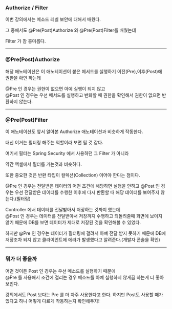 ### Authorize / Filter

이번 강의에서는 메소드 레벨 보안에 대해서 배웠다.

그 중에서도 @Pre(Post)Authorize 와 @Pre(Post)Filter를 배웠는데

Filter 가 참 흥미롭다.

---

### @Pre(Post)Authorize

해당 애노테이션은 이 애노테이션이 붙은 메서드를 실행하기 이전(Pre),이후(Post)에 권한을 확인 하는데

@Pre 인 경우는 권한이 없으면 아예 실행이 되지 않고   
@Post 인 경우는 우선 메서드를 실행하고 반화할 때 권한을 확인해서 권한이 없으면 반환하지 않는다.

---

### @Pre(Post)Filter

이 애노테이션도 앞서 알아본 Authorize 애노테이션과 비슷하게 작동한다.

대신 이거는 필터링 해주는 역할이라 보면 될 것 같다.

여기서 필터는 Spring Security 에서 사용하던 그 Filter 가 아니라

약간 엑셀에서 필터를 거는것과 비슷하다.

또한 중요한 것은 반환 타입이 컬렉션(Collection) 이어야 한다는 점이다.

@Pre 인 경우는 전달받은 데이터의 어떤 조건에 해당하면 실행을 안하고
@Post 인 경우는 우선 전달받은 데이터를 수행한 이후에 다시 반환할 때 해당 데이터를 보여주지 않는다.(필터링)

Controller 에서 데이터를 전달받아서 저장하는 것까지 했는데  
@Post 인 경우는 데이터를 전달받아서 저장까지 수행하고 되돌려줄때 화면에 보이지 않기 때문에 DB를 보면 데이터가 제대로 저장된 것을 확인해볼 수 있었다.

하지만 @Pre 인 경우는 데이터가 필터링에 걸려서 아예 전달 받지 못하기 때문에 DB에 저장조차 되지 않고 클라이언트에 에러가 발생했다고 알려준다.(개발자 콘솔을 확인)

---

### 뭐가 더 좋을까

어떤 것이든 Post 인 경우는 우선 메소드를 실행하기 때문에   
@Pre 를 사용해서 조건에 걸리는 경우 메소드를 아예 실행하지 않게끔 하는게 더 좋아보인다.

강의에서도 Post 보다는 Pre 를 더 자주 사용한다고 한다. 하지만 Post도 사용할 때가 있다고 하니 어떻게 다르게 작동하는지 확인해두자!